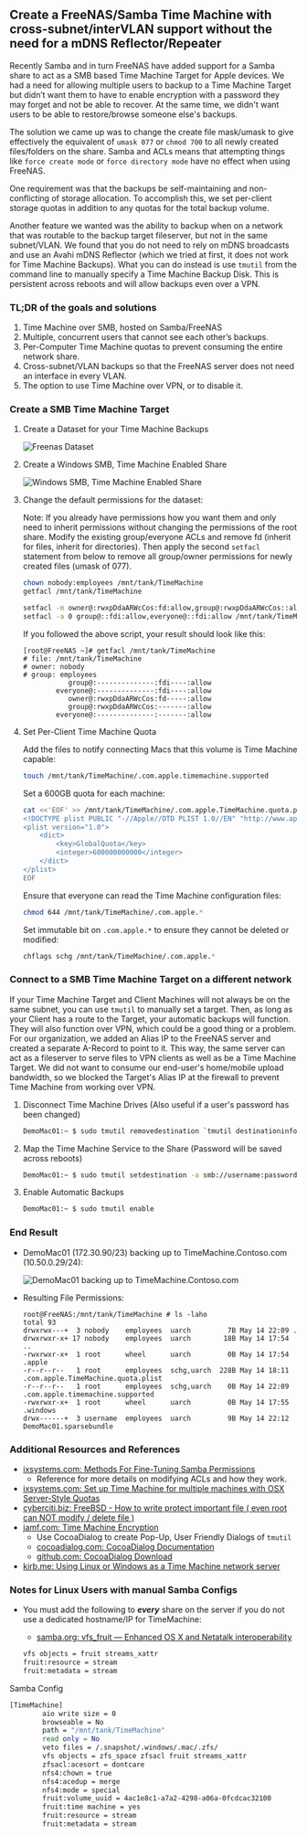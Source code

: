 ## Create a FreeNAS/Samba Time Machine with cross-subnet/interVLAN support without the need for a mDNS Reflector/Repeater

Recently Samba and in turn FreeNAS have added support for a Samba share to act as a SMB based Time Machine Target for Apple devices. We had a need for allowing multiple users to backup to a Time Machine Target but didn’t want them to have to enable encryption with a password they may forget and not be able to recover. At the same time, we didn't want users to be able to restore/browse someone else's backups.

The solution we came up was to change the create file mask/umask to give effectively the equivalent of `umask 077` or `chmod 700` to all newly created files/folders on the share. Samba and ACLs means that attempting things like `force create mode` or `force directory mode` have no effect when using FreeNAS.

One requirement was that the backups be self-maintaining and non-conflicting of storage allocation. To accomplish this, we set per-client storage quotas in addition to any quotas for the total backup volume.

Another feature we wanted was the ability to backup when on a network that was routable to the backup target fileserver, but not in the same subnet/VLAN. We found that you do not need to rely on mDNS broadcasts and use an Avahi mDNS Reflector (which we tried at first, it does not work for Time Machine Backups). What you can do instead is use `tmutil` from the command line to manually specify a Time Machine Backup Disk. This is persistent across reboots and will allow backups even over a VPN.

### TL;DR of the goals and solutions

1. Time Machine over SMB, hosted on Samba/FreeNAS
1. Multiple, concurrent users that cannot see each other’s backups.
1. Per-Computer Time Machine quotas to prevent consuming the entire network share.
1. Cross-subnet/VLAN backups so that the FreeNAS server does not need an interface in every VLAN.
1. The option to use Time Machine over VPN, or to disable it.

### Create a SMB Time Machine Target

1. Create a Dataset for your Time Machine Backups

    ![Freenas Dataset](https://imgur.com/UX4sT5U.png)

1. Create a Windows SMB, Time Machine Enabled Share

    ![Windows SMB, Time Machine Enabled Share](https://imgur.com/QKZCjoF.png)

1. Change the default permissions for the dataset:

    Note: If you already have permissions how you want them and only need to inherit permissions without changing the permissions of the root share. Modify the existing group/everyone ACLs and remove fd (inherit for files, inherit for directories). Then apply the second `setfacl` statement from below to remove all group/owner permissions for newly created files (umask of 077).

    ```bash
    chown nobody:employees /mnt/tank/TimeMachine
    getfacl /mnt/tank/TimeMachine

    setfacl -m owner@:rwxpDdaARWcCos:fd:allow,group@:rwxpDdaARWcCos::allow,everyone@:::allow /mnt/tank/TimeMachine
    setfacl -a 0 group@::fdi:allow,everyone@::fdi:allow /mnt/tank/TimeMachine
    ```

    If you followed the above script, your result should look like this:

    ```shell
    [root@FreeNAS ~]# getfacl /mnt/tank/TimeMachine
    # file: /mnt/tank/TimeMachine
    # owner: nobody
    # group: employees
               group@:--------------:fdi----:allow
            everyone@:--------------:fdi----:allow
               owner@:rwxpDdaARWcCos:fd-----:allow
               group@:rwxpDdaARWcCos:-------:allow
            everyone@:--------------:-------:allow
    ```

1. Set Per-Client Time Machine Quota

    Add the files to notify connecting Macs that this volume is Time Machine capable:

    ```bash
    touch /mnt/tank/TimeMachine/.com.apple.timemachine.supported
    ```

    Set a 600GB quota for each machine:

    ```bash
    cat <<'EOF' >> /mnt/tank/TimeMachine/.com.apple.TimeMachine.quota.plist
    <!DOCTYPE plist PUBLIC "-//Apple//DTD PLIST 1.0//EN" "http://www.apple.com/DTDs/PropertyList-1.0.dtd">
    <plist version="1.0">
        <dict>
            <key>GlobalQuota</key>
            <integer>600000000000</integer>
        </dict>
    </plist>
    EOF
    ```

    Ensure that everyone can read the Time Machine configuration files:

    ```bash
    chmod 644 /mnt/tank/TimeMachine/.com.apple.*
    ```

    Set immutable bit on `.com.apple.*` to ensure they cannot be deleted or modified:

    ```bash
    chflags schg /mnt/tank/TimeMachine/.com.apple.*
    ```

### Connect to a SMB Time Machine Target on a different network

If your Time Machine Target and Client Machines will not always be on the same subnet, you can use `tmutil` to manually set a target. Then, as long as your Client has a route to the Target, your automatic backups will function. They will also function over VPN, which could be a good thing or a problem. For our organization, we added an Alias IP to the FreeNAS server and created a separate A-Record to point to it. This way, the same server can act as a fileserver to serve files to VPN clients as well as be a Time Machine Target. We did not want to consume our end-user's home/mobile upload bandwidth, so we blocked the Target's Alias IP at the firewall to prevent Time Machine from working over VPN.

1. Disconnect Time Machine Drives (Also useful if a user's password has been changed)

    ```bash
    DemoMac01:~ $ sudo tmutil removedestination `tmutil destinationinfo | grep -E '^ID' | head -n1 | awk -F' : ' '{print $2}'`
    ````

1. Map the Time Machine Service to the Share (Password will be saved across reboots)

    ```bash
    DemoMac01:~ $ sudo tmutil setdestination -a smb://username:password@TimeMachine.contoso.com/TimeMachine
    ```

1. Enable Automatic Backups

    ```bash
    DemoMac01:~ $ sudo tmutil enable
    ```

### End Result

- DemoMac01 (172.30.90/23) backing up to TimeMachine.Contoso.com (10.50.0.29/24):

    ![DemoMac01 backing up to TimeMachine.Contoso.com](https://imgur.com/J4lhjqG.png)

- Resulting File Permissions:

    ```shell
    root@FreeNAS:/mnt/tank/TimeMachine # ls -laho
    total 93
    drwxrwx---+  3 nobody    employees  uarch         7B May 14 22:09 .
    drwxrwxr-x+ 17 nobody    employees  uarch        18B May 14 17:54 ..
    -rwxrwxr-x+  1 root      wheel      uarch         0B May 14 17:54 .apple
    -r--r--r--   1 root      employees  schg,uarch  228B May 14 18:11 .com.apple.TimeMachine.quota.plist
    -r--r--r--   1 root      employees  schg,uarch    0B May 14 22:09 .com.apple.timemachine.supported
    -rwxrwxr-x+  1 root      wheel      uarch         0B May 14 17:55 .windows
    drwx------+  3 username  employees  uarch         9B May 14 22:12 DemoMac01.sparsebundle
    ````

### Additional Resources and References

- [ixsystems.com: Methods For Fine-Tuning Samba Permissions](https://www.ixsystems.com/community/threads/methods-for-fine-tuning-samba-permissions.50739/)
  - Reference for more details on modifying ACLs and how they work.
- [ixsystems.com: Set up Time Machine for multiple machines with OSX Server-Style Quotas](https://www.ixsystems.com/community/threads/how-to-set-up-time-machine-for-multiple-machines-with-osx-server-style-quotas.47173/)
- [cyberciti.biz: FreeBSD - How to write protect important file ( even root can NOT modify / delete file )](https://www.cyberciti.biz/tips/howto-write-protect-file-with-immutable-bit.html)
- [jamf.com: Time Machine Encryption](https://www.jamf.com/jamf-nation/discussions/7114/time-machine-encryption)
  - Use CocoaDialog to create Pop-Up, User Friendly Dialogs of `tmutil`
  - [cocoadialog.com: CocoaDialog Documentation](https://cocoadialog.com/v2/#)
  - [github.com: CocoaDialog Download](https://github.com/cocoadialog/cocoadialog/issues/108#issuecomment-396059785)
- [kirb.me: Using Linux or Windows as a Time Machine network server](https://kirb.me/2018/03/24/using-samba-as-a-time-machine-network-server.html)

### Notes for Linux Users with manual Samba Configs

- You must add the following to ***every*** share on the server if you do not use a dedicated hostname/IP for TimeMachine:
  - [samba.org: vfs_fruit — Enhanced OS X and Netatalk interoperability](https://www.samba.org/samba/docs/current/man-html/vfs_fruit.8.html)

  ```bash
  vfs objects = fruit streams_xattr
  fruit:resource = stream
  fruit:metadata = stream
    ```

Samba Config

```bash
[TimeMachine]
        aio write size = 0
        browseable = No
        path = "/mnt/tank/TimeMachine"
        read only = No
        veto files = /.snapshot/.windows/.mac/.zfs/
        vfs objects = zfs_space zfsacl fruit streams_xattr
        zfsacl:acesort = dontcare
        nfs4:chown = true
        nfs4:acedup = merge
        nfs4:mode = special
        fruit:volume_uuid = 4ac1e8c1-a7a2-4298-a06a-0fcdcac32100
        fruit:time machine = yes
        fruit:resource = stream
        fruit:metadata = stream
```
